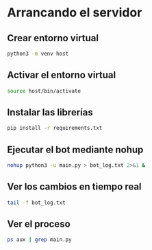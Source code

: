 # Arrancando el servidor

## Crear entorno virtual
```bash
python3 -m venv host
```

## Activar el entorno virtual
```bash
source host/bin/activate
```

## Instalar las librerías
```bash
pip install -r requirements.txt
```

## Ejecutar el bot mediante nohup
```bash
nohup python3 -u main.py > bot_log.txt 2>&1 &
```

## Ver los cambios en tiempo real
```bash
tail -f bot_log.txt
```

## Ver el proceso
```bash
ps aux | grep main.py
```

